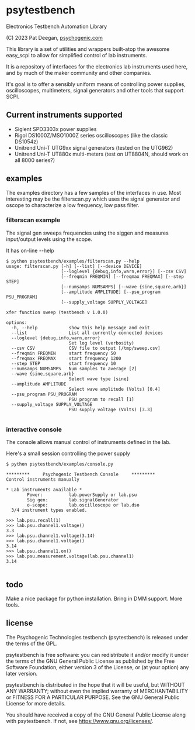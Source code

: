# psytestbench
Electronics Testbench Automation Library

(C) 2023 Pat Deegan, [psychogenic.com](https://psychogenic.com)

This library is a set of utilities and wrappers built-atop the awesome easy_scpi
to allow for simplified control of lab instruments.

It is a repository of interfaces for the electronics lab instruments used here, and by much of the maker community and other companies.

It's goal is to offer a sensibly uniform means of controlling power supplies, 
oscilloscopes, multimeters, signal generators and other tools that support SCPI.

## Current instruments supported

 * Siglent SPD3303x power supplies
 * Rigol DS1000Z/MSO1000Z series oscilloscopes (like the classic DS1054z)
 * Unitrend Uni-T UTG9xx signal generators (tested on the UTG962)
 * Unitrend Uni-T UT880x multi-meters (test on UT8804N, should work on all 8000 series?)




## examples

The examples directory has a few samples of the interfaces in use.  Most interesting may be the filterscan.py which uses the signal generator and oscope to characterize a low frequency, low pass filter.

### filterscan example

The signal gen sweeps frequencies using the siggen and measures input/output levels using the scope.

It has on-line --help


```
$ python psytestbench/examples/filterscan.py --help
usage: filterscan.py [-h] [--list] [--device DEVICE]
                     [--loglevel {debug,info,warn,error}] [--csv CSV]
                     [--freqmin FREQMIN] [--freqmax FREQMAX] [--step STEP]
                     [--numsamps NUMSAMPS] [--wave {sine,square,arb}]
                     [--amplitude AMPLITUDE] [--psu_program PSU_PROGRAM]
                     [--supply_voltage SUPPLY_VOLTAGE]

xfer function sweep (testbench v 1.0.0)

options:
  -h, --help            show this help message and exit
  --list                List all currently connected devices
  --loglevel {debug,info,warn,error}
                        Set log level (verbosity)
  --csv CSV             CSV file to output [/tmp/sweep.csv]
  --freqmin FREQMIN     start frequency 50
  --freqmax FREQMAX     start frequency 1200
  --step STEP           start frequency 10
  --numsamps NUMSAMPS   Num samples to average [2]
  --wave {sine,square,arb}
                        Select wave type [sine]
  --amplitude AMPLITUDE
                        Select wave amplitude (Volts) [0.4]
  --psu_program PSU_PROGRAM
                        PSU program to recall [1]
  --supply_voltage SUPPLY_VOLTAGE
                        PSU supply voltage (Volts) [3.3]


```


### interactive console

The console allows manual control of instruments defined in the lab.

Here's a small session controlling the power supply


```
$ python psytestbench/examples/console.py                                                                 
                                                                              
*********     Psychogenic Testbench Console     *********                       
Control instruments manually                                                    
                                                                                
* Lab instruments available *                                                   
        Power:          lab.powerSupply or lab.psu                              
        Sig gen:        lab.signalGenerator                                     
        o-scope:        lab.oscilloscope or lab.dso                             
  3/4 instrument types enabled.                                
     
>>> lab.psu.recall(1)
>>> lab.psu.channel1.voltage()
3.3
>>> lab.psu.channel1.voltage(3.14)
>>> lab.psu.channel1.voltage()
3.14
>>> lab.psu.channel1.on()
>>> lab.psu.measurement.voltage(lab.psu.channel1)
3.14


```
## todo

Make a nice package for python installation.
Bring in DMM support.
More tools.

## license 

The Psychogenic Technologies testbench (psytestbench) is released under the terms
of the GPL.

   psytestbench is free software: you can redistribute it and/or modify it under 
   the terms of the GNU General Public License as published by the Free Software 
   Foundation, either version 3 of the License, or (at your option) any later version.

   psytestbench is distributed in the hope that it will be useful, but WITHOUT ANY 
   WARRANTY; without even the implied warranty of MERCHANTABILITY or FITNESS FOR A 
   PARTICULAR PURPOSE. See the GNU General Public License for more details.

You should have received a copy of the GNU General Public License along with psytestbench. 
If not, see <https://www.gnu.org/licenses/>.
